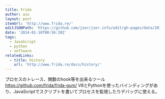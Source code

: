 ```yaml
---
title: Frida
author: azu
layout: post
itemUrl: 'http://www.frida.re/'
editJSONPath: 'https://github.com/jser/jser.info/edit/gh-pages/data/2014/01/index.json'
date: '2014-01-10T00:56:38Z'
tags:
  - JavaScript
  - python
  - software
relatedLinks:
  - title: History
    url: 'http://www.frida.re/docs/history/'
---
```

プロセスのトレース、関数のhook等を出来るツール https://github.com/frida/frida-gum/ 
V8とPythonを使ったバインディングがあり、JavaScriptでスクリプトを書いてプロセスを監視したりデバッグに使える。
